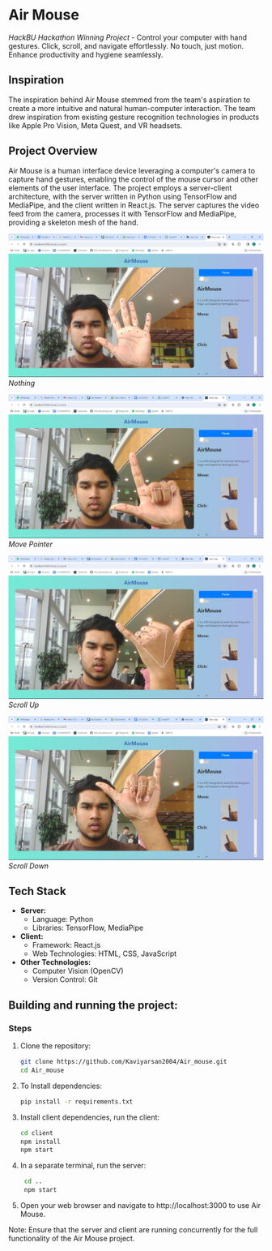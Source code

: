# Air Mouse
*HackBU Hackathon Winning Project* - Control your computer with hand gestures. Click, scroll, and navigate effortlessly. No touch, just motion. Enhance productivity and hygiene seamlessly.

## Inspiration
The inspiration behind Air Mouse stemmed from the team's aspiration to create a more intuitive and natural human-computer interaction. The team drew inspiration from existing gesture recognition technologies in products like Apple Pro Vision, Meta Quest, and VR headsets.

## Project Overview
Air Mouse is a human interface device leveraging a computer's camera to capture hand gestures, enabling the control of the mouse cursor and other elements of the user interface. The project employs a server-client architecture, with the server written in Python using TensorFlow and MediaPipe, and the client written in React.js. The server captures the video feed from the camera, processes it with TensorFlow and MediaPipe, providing a skeleton mesh of the hand.


![Nothing](photos/Nothing.jpeg)
*Nothing*

![Move Pointer](photos/Curserpoint.jpeg)
*Move Pointer*

![Scroll UP](photos/UP.jpeg)
*Scroll Up*

![Scroll Down](photos/Down.jpeg)
*Scroll Down*
   
## Tech Stack
- **Server:**
  - Language: Python
  - Libraries: TensorFlow, MediaPipe
- **Client:**
  - Framework: React.js
  - Web Technologies: HTML, CSS, JavaScript
- **Other Technologies:**
  - Computer Vision (OpenCV)
  - Version Control: Git
  
## Building and running the project:
 ### Steps
1. Clone the repository:
   ```bash
   git clone https://github.com/Kaviyarsan2004/Air_mouse.git
   cd Air_mouse
2. To Install dependencies:
    ```bash
    pip install -r requirements.txt
3. Install client dependencies, run the client:
   ```bash
   cd client
   npm install
   npm start
4. In a separate terminal, run the server:
   ```bash
    cd ..
    npm start
5. Open your web browser and navigate to http://localhost:3000 to use Air Mouse.

Note: Ensure that the server and client are running concurrently for the full functionality of the Air Mouse project.
  
